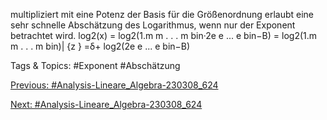 multipliziert mit eine Potenz der Basis für die Größenordnung erlaubt eine sehr schnelle Abschätzung
des Logarithmus, wenn nur der Exponent betrachtet wird.
log2(x) = log2(1.m m . . . m bin·2e e ... e bin−B)
= log2(1.m m . . . m bin)| {z }
=δ+ log2(2e e ... e bin−B)

   Tags & Topics:
   #Exponent
   #Abschätzung

[Previous: #Analysis-Lineare_Algebra-230308_624](Analysis-Lineare_Algebra-230308_624.md)

[Next: #Analysis-Lineare_Algebra-230308_624](Analysis-Lineare_Algebra-230308_624.md)